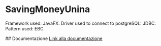 # SavingMoneyUnina

Framework used: JavaFX.
Driver used to connect to postgreSQL: JDBC.
Pattern used: EBC.

## Documentazione
[Link alla documentazione]()
